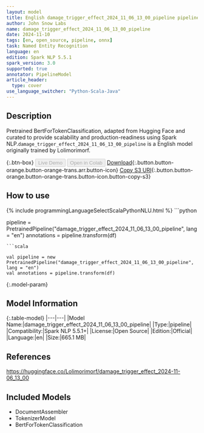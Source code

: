 ```yaml
---
layout: model
title: English damage_trigger_effect_2024_11_06_13_00_pipeline pipeline BertForTokenClassification from Lolimorimorf
author: John Snow Labs
name: damage_trigger_effect_2024_11_06_13_00_pipeline
date: 2024-11-10
tags: [en, open_source, pipeline, onnx]
task: Named Entity Recognition
language: en
edition: Spark NLP 5.5.1
spark_version: 3.0
supported: true
annotator: PipelineModel
article_header:
  type: cover
use_language_switcher: "Python-Scala-Java"
---
```


## Description

Pretrained BertForTokenClassification, adapted from Hugging Face and curated to provide scalability and production-readiness using Spark NLP.`damage_trigger_effect_2024_11_06_13_00_pipeline` is a English model originally trained by Lolimorimorf.

{:.btn-box}
<button class="button button-orange" disabled>Live Demo</button>
<button class="button button-orange" disabled>Open in Colab</button>
[Download](https://s3.amazonaws.com/auxdata.johnsnowlabs.com/public/models/damage_trigger_effect_2024_11_06_13_00_pipeline_en_5.5.1_3.0_1731279697514.zip){:.button.button-orange.button-orange-trans.arr.button-icon}
[Copy S3 URI](s3://auxdata.johnsnowlabs.com/public/models/damage_trigger_effect_2024_11_06_13_00_pipeline_en_5.5.1_3.0_1731279697514.zip){:.button.button-orange.button-orange-trans.button-icon.button-copy-s3}

## How to use



<div class="tabs-box" markdown="1">
{% include programmingLanguageSelectScalaPythonNLU.html %}
```python

pipeline = PretrainedPipeline("damage_trigger_effect_2024_11_06_13_00_pipeline", lang = "en")
annotations =  pipeline.transform(df)   

```
```scala

val pipeline = new PretrainedPipeline("damage_trigger_effect_2024_11_06_13_00_pipeline", lang = "en")
val annotations = pipeline.transform(df)

```
</div>

{:.model-param}
## Model Information

{:.table-model}
|---|---|
|Model Name:|damage_trigger_effect_2024_11_06_13_00_pipeline|
|Type:|pipeline|
|Compatibility:|Spark NLP 5.5.1+|
|License:|Open Source|
|Edition:|Official|
|Language:|en|
|Size:|665.1 MB|

## References

https://huggingface.co/Lolimorimorf/damage_trigger_effect_2024-11-06_13_00

## Included Models

- DocumentAssembler
- TokenizerModel
- BertForTokenClassification